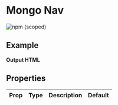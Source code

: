 
# Mongo Nav

![npm (scoped)](https://img.shields.io/npm/v/@leafygreen-ui/mongo-nav.svg)

## Example

**Output HTML**

## Properties

| Prop | Type | Description | Default |
| ---- | ---- | ----------- | ------- |

